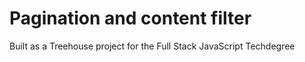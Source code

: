 # Pagination and content filter
Built as a Treehouse project for the Full Stack JavaScript Techdegree
